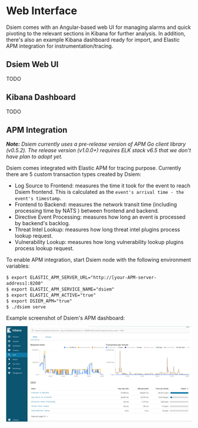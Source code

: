 # Web Interface

Dsiem comes with an Angular-based web UI for managing alarms and quick pivoting to the relevant sections in Kibana for further analysis. In addition, there's also an example Kibana dashboard ready for import, and Elastic APM integration for instrumentation/tracing.

## Dsiem Web UI

TODO

## Kibana Dashboard

TODO

## APM Integration

***Note:** Dsiem currently uses a pre-release version of APM Go client library (v0.5.2). The release version (v1.0.0+) requires ELK stack v6.5 that we don't have plan to adopt yet.*

Dsiem comes integrated with Elastic APM for tracing purpose. Currently there are 5 custom transaction types created by Dsiem:

* Log Source to Frontend: measures the time it took for the event to reach Dsiem frontend. This is calculated as the `event's arrival time - the event's timestamp`.
* Frontend to Backend: measures the network transit time (including processing time by NATS ) between frontend and backend.
* Directive Event Processing: measures how long an event is processed by backend's backlog.
* Threat Intel Lookup: measures how long threat intel plugins process lookup request.
* Vulnerability Lookup: measures how long vulnerability lookup plugins process lookup request.

To enable APM integration, start Dsiem node with the following environment variables:

```shell
$ export ELASTIC_APM_SERVER_URL="http://[your-APM-server-address]:8200"
$ export ELASTIC_APM_SERVICE_NAME="dsiem"
$ export ELASTIC_APM_ACTIVE="true"
$ export DSIEM_APM="true"
$ ./dsiem serve
```
Example screenshot of Dsiem's APM dashboard:

![APM Dashboard for Dsiem](./images/apm.png)